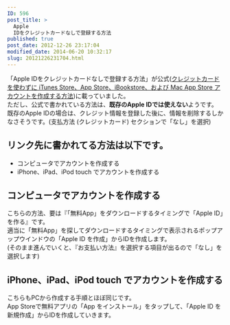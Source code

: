 ```yaml
---
ID: 596
post_title: >
  Apple
  IDをクレジットカードなしで登録する方法
published: true
post_date: 2012-12-26 23:17:04
modified_date: 2014-06-20 10:32:17
slug: 20121226231704.html
---
```

<p>「Apple IDをクレジットカードなしで登録する方法」が公式(<a href="http://goo.gl/yRrnl">クレジットカードを使わずに iTunes Store、App Store、iBookstore、および Mac App Store アカウントを作成する方法</a>)に載っていました。<br />
ただし、公式で書かれている方法は、<b>既存のApple IDでは使えない</b>ようです。<br />
<span class="text-warning">既存のApple IDの場合は、クレジット情報を登録した後に、情報を削除するしかなさそうです。</span><span class="text-muted">(支払方法 (クレジットカード) セクションで「なし」を選択)</span></p>
<h2>リンク先に書かれてる方法は以下です。</h2>
<ul>
<li>コンピュータでアカウントを作成する</li>
<li>iPhone、iPad、iPod touch でアカウントを作成する</li>
</ul>
<h2>コンピュータでアカウントを作成する</h2>
<p>こちらの方法、要は<span class="text-info">『「無料App」をダウンロードするタイミングで「Apple ID」を作る』</span>です。<br />
適当に「無料App」を探してダウンロードするタイミングで表示されるポップアップウインドウの「Apple ID を作成」からIDを作成します。<br />
(そのまま進んでいくと、『お支払い方法』を選択する項目が出るので「なし」を選択します)</p>
<h2>iPhone、iPad、iPod touch でアカウントを作成する</h2>
<p>こちらもPCから作成する手順とほぼ同じです。<br />
App Storeで無料アプリの「App をインストール」をタップして、「Apple ID を新規作成」からIDを作成していきます。</p>